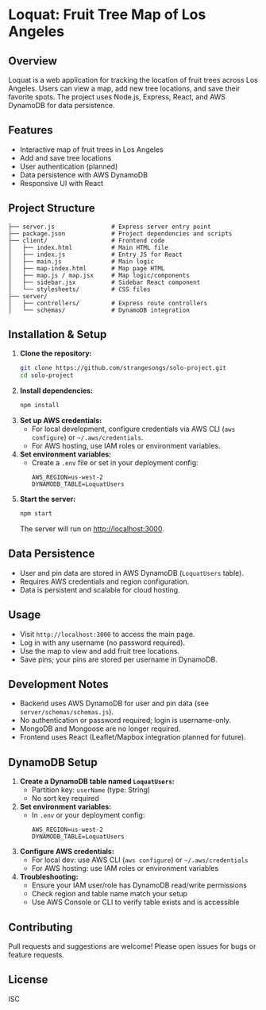 
# Loquat: Fruit Tree Map of Los Angeles

## Overview
Loquat is a web application for tracking the location of fruit trees across Los Angeles. Users can view a map, add new tree locations, and save their favorite spots. The project uses Node.js, Express, React, and AWS DynamoDB for data persistence.

## Features
- Interactive map of fruit trees in Los Angeles
- Add and save tree locations
- User authentication (planned)
- Data persistence with AWS DynamoDB
- Responsive UI with React

## Project Structure

```
├── server.js                # Express server entry point
├── package.json             # Project dependencies and scripts
├── client/                  # Frontend code
│   ├── index.html           # Main HTML file
│   ├── index.js             # Entry JS for React
│   ├── main.js              # Main logic
│   ├── map-index.html       # Map page HTML
│   ├── map.js / map.jsx     # Map logic/components
│   ├── sidebar.jsx          # Sidebar React component
│   └── stylesheets/         # CSS files
├── server/
│   ├── controllers/         # Express route controllers
│   └── schemas/             # DynamoDB integration
```


## Installation & Setup

1. **Clone the repository:**
	```sh
	git clone https://github.com/strangesongs/solo-project.git
	cd solo-project
	```
2. **Install dependencies:**
	```sh
	npm install
	```
3. **Set up AWS credentials:**
	- For local development, configure credentials via AWS CLI (`aws configure`) or `~/.aws/credentials`.
	- For AWS hosting, use IAM roles or environment variables.
4. **Set environment variables:**
	- Create a `.env` file or set in your deployment config:
	  ```
	  AWS_REGION=us-west-2
	  DYNAMODB_TABLE=LoquatUsers
	  ```
5. **Start the server:**
	```sh
	npm start
	```
	The server will run on [http://localhost:3000](http://localhost:3000).

## Data Persistence

- User and pin data are stored in AWS DynamoDB (`LoquatUsers` table).
- Requires AWS credentials and region configuration.
- Data is persistent and scalable for cloud hosting.

## Usage

- Visit `http://localhost:3000` to access the main page.
- Log in with any username (no password required).
- Use the map to view and add fruit tree locations.
- Save pins; your pins are stored per username in DynamoDB.


## Development Notes

- Backend uses AWS DynamoDB for user and pin data (see `server/schemas/schemas.js`).
- No authentication or password required; login is username-only.
- MongoDB and Mongoose are no longer required.
- Frontend uses React (Leaflet/Mapbox integration planned for future).


## DynamoDB Setup

1. **Create a DynamoDB table named `LoquatUsers`:**
	- Partition key: `userName` (type: String)
	- No sort key required
2. **Set environment variables:**
	- In `.env` or your deployment config:
	  ```
	  AWS_REGION=us-west-2
	  DYNAMODB_TABLE=LoquatUsers
	  ```
3. **Configure AWS credentials:**
	- For local dev: use AWS CLI (`aws configure`) or `~/.aws/credentials`
	- For AWS hosting: use IAM roles or environment variables
4. **Troubleshooting:**
	- Ensure your IAM user/role has DynamoDB read/write permissions
	- Check region and table name match your setup
	- Use AWS Console or CLI to verify table exists and is accessible

## Contributing
Pull requests and suggestions are welcome! Please open issues for bugs or feature requests.

## License
ISC

